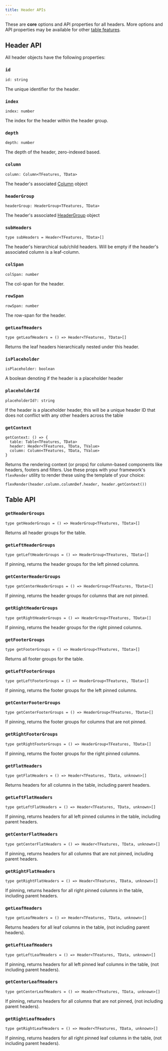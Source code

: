 ```yaml
---
title: Header APIs
---
```


These are **core** options and API properties for all headers. More options and API properties may be available for other [table features](../../../guide/features).

## Header API

All header objects have the following properties:

### `id`

```tsx
id: string
```

The unique identifier for the header.

### `index`

```tsx
index: number
```

The index for the header within the header group.

### `depth`

```tsx
depth: number
```

The depth of the header, zero-indexed based.

### `column`

```tsx
column: Column<TFeatures, TData>
```

The header's associated [Column](../column) object

### `headerGroup`

```tsx
headerGroup: HeaderGroup<TFeatures, TData>
```

The header's associated [HeaderGroup](../header-group) object

### `subHeaders`

```tsx
type subHeaders = Header<TFeatures, TData>[]
```

The header's hierarchical sub/child headers. Will be empty if the header's associated column is a leaf-column.

### `colSpan`

```tsx
colSpan: number
```

The col-span for the header.

### `rowSpan`

```tsx
rowSpan: number
```

The row-span for the header.

### `getLeafHeaders`

```tsx
type getLeafHeaders = () => Header<TFeatures, TData>[]
```

Returns the leaf headers hierarchically nested under this header.

### `isPlaceholder`

```tsx
isPlaceholder: boolean
```

A boolean denoting if the header is a placeholder header

### `placeholderId`

```tsx
placeholderId?: string
```

If the header is a placeholder header, this will be a unique header ID that does not conflict with any other headers across the table

### `getContext`

```tsx
getContext: () => {
  table: Table<TFeatures, TData>
  header: Header<TFeatures, TData, TValue>
  column: Column<TFeatures, TData, TValue>
}
```

Returns the rendering context (or props) for column-based components like headers, footers and filters. Use these props with your framework's `flexRender` utility to render these using the template of your choice:

```tsx
flexRender(header.column.columnDef.header, header.getContext())
```

## Table API

### `getHeaderGroups`

```tsx
type getHeaderGroups = () => HeaderGroup<TFeatures, TData>[]
```

Returns all header groups for the table.

### `getLeftHeaderGroups`

```tsx
type getLeftHeaderGroups = () => HeaderGroup<TFeatures, TData>[]
```

If pinning, returns the header groups for the left pinned columns.

### `getCenterHeaderGroups`

```tsx
type getCenterHeaderGroups = () => HeaderGroup<TFeatures, TData>[]
```

If pinning, returns the header groups for columns that are not pinned.

### `getRightHeaderGroups`

```tsx
type getRightHeaderGroups = () => HeaderGroup<TFeatures, TData>[]
```

If pinning, returns the header groups for the right pinned columns.

### `getFooterGroups`

```tsx
type getFooterGroups = () => HeaderGroup<TFeatures, TData>[]
```

Returns all footer groups for the table.

### `getLeftFooterGroups`

```tsx
type getLeftFooterGroups = () => HeaderGroup<TFeatures, TData>[]
```

If pinning, returns the footer groups for the left pinned columns.

### `getCenterFooterGroups`

```tsx
type getCenterFooterGroups = () => HeaderGroup<TFeatures, TData>[]
```

If pinning, returns the footer groups for columns that are not pinned.

### `getRightFooterGroups`

```tsx
type getRightFooterGroups = () => HeaderGroup<TFeatures, TData>[]
```

If pinning, returns the footer groups for the right pinned columns.

### `getFlatHeaders`

```tsx
type getFlatHeaders = () => Header<TFeatures, TData, unknown>[]
```

Returns headers for all columns in the table, including parent headers.

### `getLeftFlatHeaders`

```tsx
type getLeftFlatHeaders = () => Header<TFeatures, TData, unknown>[]
```

If pinning, returns headers for all left pinned columns in the table, including parent headers.

### `getCenterFlatHeaders`

```tsx
type getCenterFlatHeaders = () => Header<TFeatures, TData, unknown>[]
```

If pinning, returns headers for all columns that are not pinned, including parent headers.

### `getRightFlatHeaders`

```tsx
type getRightFlatHeaders = () => Header<TFeatures, TData, unknown>[]
```

If pinning, returns headers for all right pinned columns in the table, including parent headers.

### `getLeafHeaders`

```tsx
type getLeafHeaders = () => Header<TFeatures, TData, unknown>[]
```

Returns headers for all leaf columns in the table, (not including parent headers).

### `getLeftLeafHeaders`

```tsx
type getLeftLeafHeaders = () => Header<TFeatures, TData, unknown>[]
```

If pinning, returns headers for all left pinned leaf columns in the table, (not including parent headers).

### `getCenterLeafHeaders`

```tsx
type getCenterLeafHeaders = () => Header<TFeatures, TData, unknown>[]
```

If pinning, returns headers for all columns that are not pinned, (not including parent headers).

### `getRightLeafHeaders`

```tsx
type getRightLeafHeaders = () => Header<TFeatures, TData, unknown>[]
```

If pinning, returns headers for all right pinned leaf columns in the table, (not including parent headers).
